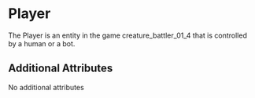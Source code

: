 # Player

The Player is an entity in the game creature_battler_01_4 that is controlled by a human or a bot. 

## Additional Attributes

No additional attributes